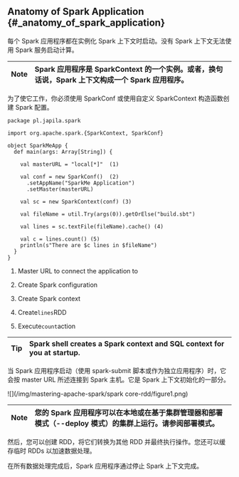 ## Anatomy of Spark Application {#_anatomy_of_spark_application}

每个 Spark 应用程序都在实例化 Spark 上下文时启动。没有 Spark 上下文无法使用 Spark 服务启动计算。

| Note | Spark 应用程序是 SparkContext 的一个实例。或者，换句话说，Spark 上下文构成一个 Spark 应用程序。 |
| :---: | :--- |


为了使它工作，你必须使用 SparkConf 或使用自定义 SparkContext 构造函数创建 Spark 配置。

```
package pl.japila.spark

import org.apache.spark.{SparkContext, SparkConf}

object SparkMeApp {
  def main(args: Array[String]) {

    val masterURL = "local[*]"  (1)

    val conf = new SparkConf()  (2)
      .setAppName("SparkMe Application")
      .setMaster(masterURL)

    val sc = new SparkContext(conf) (3)

    val fileName = util.Try(args(0)).getOrElse("build.sbt")

    val lines = sc.textFile(fileName).cache() (4)

    val c = lines.count() (5)
    println(s"There are $c lines in $fileName")
  }
}
```

1. Master URL to connect the application to

2. Create Spark configuration

3. Create Spark context

4. Create`lines`RDD

5. Execute`count`action

| Tip | Spark shell creates a Spark context and SQL context for you at startup. |
| :--- | :--- |


当 Spark 应用程序启动（使用 spark-submit 脚本或作为独立应用程序）时，它会按 master URL 所述连接到 Spark 主机。它是 Spark 上下文初始化的一部分。

![](/img/mastering-apache-spark/spark core-rdd/figure1.png)

| Note | 您的 Spark 应用程序可以在本地或在基于集群管理器和部署模式（--deploy 模式）的集群上运行。请参阅部署模式。 |
| :---: | :--- |


然后，您可以创建 RDD，将它们转换为其他 RDD 并最终执行操作。您还可以缓存临时 RDDs 以加速数据处理。

在所有数据处理完成后，Spark 应用程序通过停止 Spark 上下文完成。











